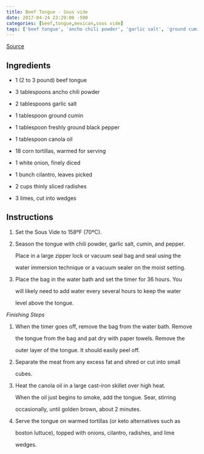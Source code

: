 ```yaml
---
title: Beef Tongue - Sous vide
date: 2017-04-24 23:29:00 -500
categories: [beef,tongue,mexican,sous vide]
tags: ['beef tongue', 'ancho chili powder', 'garlic salt', 'ground cumin', 'freshly ground black pepper', 'canola oil', 'corn tortillas', 'white onion', 'cilantro', 'radishes', 'limes', 'sous vide', 'seasoning', 'sealing', 'water immersion technique', 'vacuum sealer', 'water bath', 'pat dry', 'peeling', 'shredding', 'cutting', 'heating', 'searing', 'serving']
---
```


[Source](http://recipes.anovaculinary.com/recipe/sous-vide-beef-tongue-tacos)



## Ingredients



-   1 (2 to 3 pound) beef tongue

-   3 tablespoons ancho chili powder

-   2 tablespoons garlic salt

-   1 tablespoon ground cumin

-   1 tablespoon freshly ground black pepper

-   1 tablespoon canola oil

-   18 corn tortillas, warmed for serving

-   1 white onion, finely diced

-   1 bunch cilantro, leaves picked

-   2 cups thinly sliced radishes

-   3 limes, cut into wedges



## Instructions



1.  Set the Sous Vide to 158ºF (70ºC).

2.  Season the tongue with chili powder, garlic salt, cumin, and pepper.

    Place in a large zipper lock or vacuum seal bag and seal using the

    water immersion technique or a vacuum sealer on the moist setting.

3.  Place the bag in the water bath and set the timer for 36 hours. You

    will likely need to add water every several hours to keep the water

    level above the tongue.



*Finishing Steps*



1.  When the timer goes off, remove the bag from the water bath. Remove

    the tongue from the bag and pat dry with paper towels. Remove the

    outer layer of the tongue. It should easily peel off.

2.  Separate the meat from any excess fat and shred or cut into small

    cubes.

3.  Heat the canola oil in a large cast-iron skillet over high heat.

    When the oil just begins to smoke, add the tongue. Sear, stirring

    occasionally, until golden brown, about 2 minutes.

4.  Serve the tongue on warmed tortillas (or keto alternatives such as

    boston luttuce), topped with onions, cilantro, radishes, and lime

    wedges.

